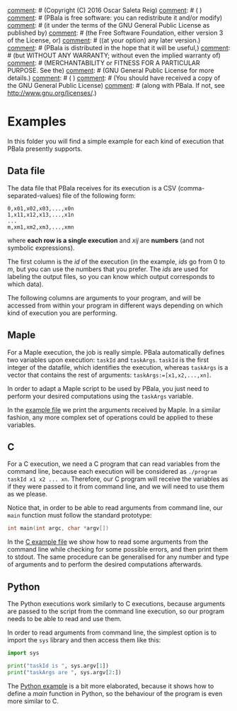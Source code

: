 [comment]: # (Job parallelizer in PVM for SPMD executions in computing cluster)
[comment]: # (URL: https://github.com/oscarsaleta/PVMantz)
[comment]: # ( )
[comment]: # (Copyright (C) 2016  Oscar Saleta Reig) 
[comment]: # ( )
[comment]: # (PBala is free software: you can redistribute it and/or modify)
[comment]: # (it under the terms of the GNU General Public License as published by)
[comment]: # (the Free Software Foundation, either version 3 of the License, or)
[comment]: # ((at your option) any later version.)
[comment]: # (PBala is distributed in the hope that it will be useful,)
[comment]: # (but WITHOUT ANY WARRANTY; without even the implied warranty of)
[comment]: # (MERCHANTABILITY or FITNESS FOR A PARTICULAR PURPOSE.  See the)
[comment]: # (GNU General Public License for more details.)
[comment]: # ( )
[comment]: # (You should have received a copy of the GNU General Public License)
[comment]: # (along with PBala.  If not, see <http://www.gnu.org/licenses/>.)

# Examples
In this folder you will find a simple example for each kind of execution that PBala presently supports.

## Data file
The data file that PBala receives for its execution is a CSV (comma-separated-values) file of the following form:
```
0,x01,x02,x03,...,x0n
1,x11,x12,x13,...,x1n
...
m,xm1,xm2,xm3,...,xmn
```
where **each row is a single execution** and _xij_ are **numbers** (and not symbolic expressions).

The first column is the _id_ of the execution (in the example, _ids_ go from 0 to _m_, but you can use the numbers that you prefer. The _ids_ are used for labeling the output files, so you can know which output corresponds to which data).

The following columns are arguments to your program, and will be accessed from within your program in different ways depending on which kind of execution you are performing.

## Maple
For a Maple execution, the job is really simple. PBala automatically defines two variables upon execution: `taskId` and `taskArgs`. `taskId` is the first integer of the datafile, which identifies the execution, whereas `taskArgs` is a vector that contains the rest of arguments: `taskArgs:=[x1,x2,...,xn]`.

In order to adapt a Maple script to be used by PBala, you just need to perform your desired computations using the `taskArgs` variable.

In the <a href="maple_example.mpl">example file</a> we print the arguments received by Maple. In a similar fashion, any more complex set of operations could be applied to these variables.

## C
For a C execution, we need a C program that can read variables from the command line, because each execution will be considered as `./program taskId x1 x2 ... xn`. Therefore, our C program will receive the variables as if they were passed to it from command line, and we will need to use them as we please.

Notice that, in order to be able to read arguments from command line, our `main` function must follow the standard prototype:

```C
int main(int argc, char *argv[])
```

In the <a href="c_example.c">C example file</a> we show how to read some arguments from the command line while checking for some possible errors, and then print them to stdout. The same procedure can be generalised for any number and type of arguments and to perform the desired computations afterwards.

## Python
The Python executions work similarly to C executions, because arguments are passed to the script from the command line execution, so our program needs to be able to read and use them.

In order to read arguments from command line, the simplest option is to import the `sys` library and then access them like this:

```Python
import sys

print("taskId is ", sys.argv[1])
print("taskArgs are ", sys.argv[2:])
```

The <a href="python_example.py">Python example</a> is a bit more elaborated, because it shows how to define a _main_ function in Python, so the behaviour of the program is even more similar to C.

## 